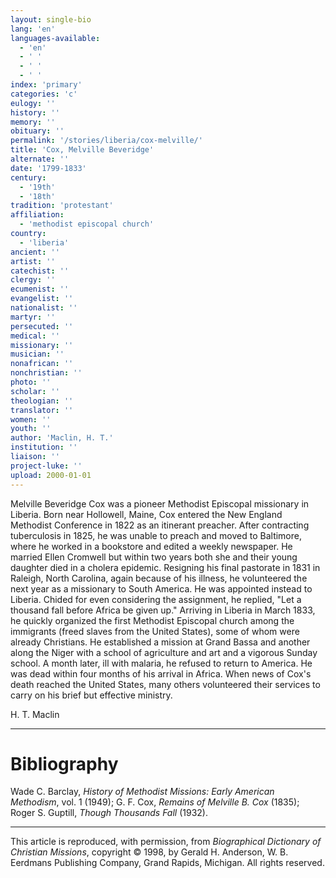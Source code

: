 ```yaml
---
layout: single-bio
lang: 'en'
languages-available:
  - 'en'
  - ' '
  - ' '
  - ' '
index: 'primary'
categories: 'c'
eulogy: ''
history: ''
memory: ''
obituary: ''
permalink: '/stories/liberia/cox-melville/'
title: 'Cox, Melville Beveridge'
alternate: ''
date: '1799-1833'
century:
  - '19th'
  - '18th'
tradition: 'protestant'
affiliation:
  - 'methodist episcopal church'
country:
  - 'liberia'
ancient: ''
artist: ''
catechist: ''
clergy: ''
ecumenist: ''
evangelist: ''
nationalist: ''
martyr: ''
persecuted: ''
medical: ''
missionary: ''
musician: ''
nonafrican: ''
nonchristian: ''
photo: ''
scholar: ''
theologian: ''
translator: ''
women: ''
youth: ''
author: 'Maclin, H. T.'
institution: ''
liaison: ''
project-luke: ''
upload: 2000-01-01
---
```



Melville Beveridge Cox was a pioneer Methodist Episcopal missionary in Liberia. Born near Hollowell, Maine, Cox entered the New England Methodist Conference in 1822 as an itinerant preacher. After contracting tuberculosis in 1825, he was unable to preach and moved to Baltimore, where he worked in a bookstore and edited a weekly newspaper. He married Ellen Cromwell but within two years both she and their young daughter died in a cholera epidemic. Resigning his final pastorate in 1831 in Raleigh, North Carolina, again because of his illness, he volunteered the next year as a missionary to South America. He was appointed instead to Liberia. Chided for even considering the assignment, he replied, "Let a thousand fall before Africa be given up." Arriving in Liberia in March 1833, he quickly organized the first Methodist Episcopal church among the immigrants (freed slaves from the United States), some of whom were already Christians. He established a mission at Grand Bassa and another along the Niger with a school of agriculture and art and a vigorous Sunday school. A month later, ill with malaria, he refused to return to America. He was dead within four months of his arrival in Africa. When news of Cox's death reached the United States, many others volunteered their services to carry on his brief but effective ministry.

H. T. Maclin

---

# Bibliography

Wade C. Barclay, *History of Methodist Missions: Early American Methodism*, vol. 1 (1949); G. F. Cox, *Remains of Melville B. Cox* (1835); Roger S. Guptill, *Though Thousands Fall* (1932).

---

This article is reproduced, with permission, from *Biographical Dictionary of Christian Missions*, copyright © 1998, by Gerald H. Anderson, W. B. Eerdmans Publishing Company, Grand Rapids, Michigan. All rights reserved.